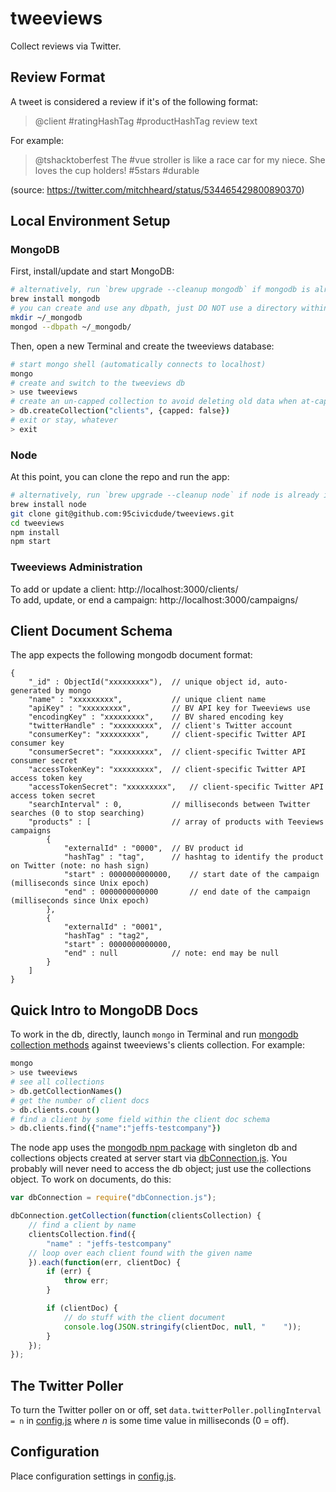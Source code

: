 # tweeviews

Collect reviews via Twitter.

## Review Format

A tweet is considered a review if it's of the following format:

> @client #ratingHashTag #productHashTag review text

For example:

> @tshacktoberfest The #vue stroller is like a race car for my niece.  She loves the cup holders! #5stars #durable

(source: https://twitter.com/mitchheard/status/534465429800890370)

## Local Environment Setup

### MongoDB

First, install/update and start MongoDB:
```bash
# alternatively, run `brew upgrade --cleanup mongodb` if mongodb is already installed
brew install mongodb
# you can create and use any dbpath, just DO NOT use a directory within this repo!
mkdir ~/_mongodb
mongod --dbpath ~/_mongodb/
```

Then, open a new Terminal and create the tweeviews database:
```bash
# start mongo shell (automatically connects to localhost)
mongo
# create and switch to the tweeviews db
> use tweeviews
# create an un-capped collection to avoid deleting old data when at-cap
> db.createCollection("clients", {capped: false})
# exit or stay, whatever
> exit
```

### Node

At this point, you can clone the repo and run the app:
```bash
# alternatively, run `brew upgrade --cleanup node` if node is already installed
brew install node
git clone git@github.com:95civicdude/tweeviews.git
cd tweeviews
npm install
npm start
```

### Tweeviews Administration

To add or update a client: http://localhost:3000/clients/  
To add, update, or end a campaign: http://localhost:3000/campaigns/

## Client Document Schema

The app expects the following mongodb document format:

```
{
    "_id" : ObjectId("xxxxxxxxx"),  // unique object id, auto-generated by mongo
    "name" : "xxxxxxxxx",           // unique client name
    "apiKey" : "xxxxxxxxx",         // BV API key for Tweeviews use
    "encodingKey" : "xxxxxxxxx",    // BV shared encoding key
    "twitterHandle" : "xxxxxxxxx",  // client's Twitter account
    "consumerKey": "xxxxxxxxx",     // client-specific Twitter API consumer key
    "consumerSecret": "xxxxxxxxx",  // client-specific Twitter API consumer secret
    "accessTokenKey": "xxxxxxxxx",  // client-specific Twitter API access token key
    "accessTokenSecret": "xxxxxxxxx",   // client-specific Twitter API access token secret
    "searchInterval" : 0,           // milliseconds between Twitter searches (0 to stop searching)
    "products" : [                  // array of products with Teeviews campaigns
        {
            "externalId" : "0000",  // BV product id
            "hashTag" : "tag",      // hashtag to identify the product on Twitter (note: no hash sign)
            "start" : 0000000000000,    // start date of the campaign (milliseconds since Unix epoch)
            "end" : 0000000000000       // end date of the campaign (milliseconds since Unix epoch)
        },
        {
            "externalId" : "0001",
            "hashTag" : "tag2",
            "start" : 0000000000000,
            "end" : null            // note: end may be null
        }
    ]
}
```

## Quick Intro to MongoDB Docs

To work in the db, directly, launch `mongo` in Terminal and run [mongodb collection methods](https://docs.mongodb.org/manual/reference/method/#collection) against tweeviews's clients collection. For example:
```bash
mongo
> use tweeviews
# see all collections
> db.getCollectionNames()
# get the number of client docs
> db.clients.count()
# find a client by some field within the client doc schema
> db.clients.find({"name":"jeffs-testcompany"})
```

The node app uses the [mongodb npm package](https://www.npmjs.org/package/mongodb) with singleton db and collections objects created at server start via [dbConnection.js](data/dbConnection.js). You probably will never need to access the db object; just use the collections object. To work on documents, do this:

```javascript
var dbConnection = require("dbConnection.js");

dbConnection.getCollection(function(clientsCollection) {
    // find a client by name
    clientsCollection.find({
        "name" : "jeffs-testcompany"
    // loop over each client found with the given name
    }).each(function(err, clientDoc) {
        if (err) {
            throw err;
        }

        if (clientDoc) {
            // do stuff with the client document
            console.log(JSON.stringify(clientDoc, null, "    "));
        }
    });
});
```

## The Twitter Poller

To turn the Twitter poller on or off, set `data.twitterPoller.pollingInterval = n` in [config.js](config.js) where _n_ is some time value in milliseconds (0 = off).

## Configuration

Place configuration settings in [config.js](config.js).
